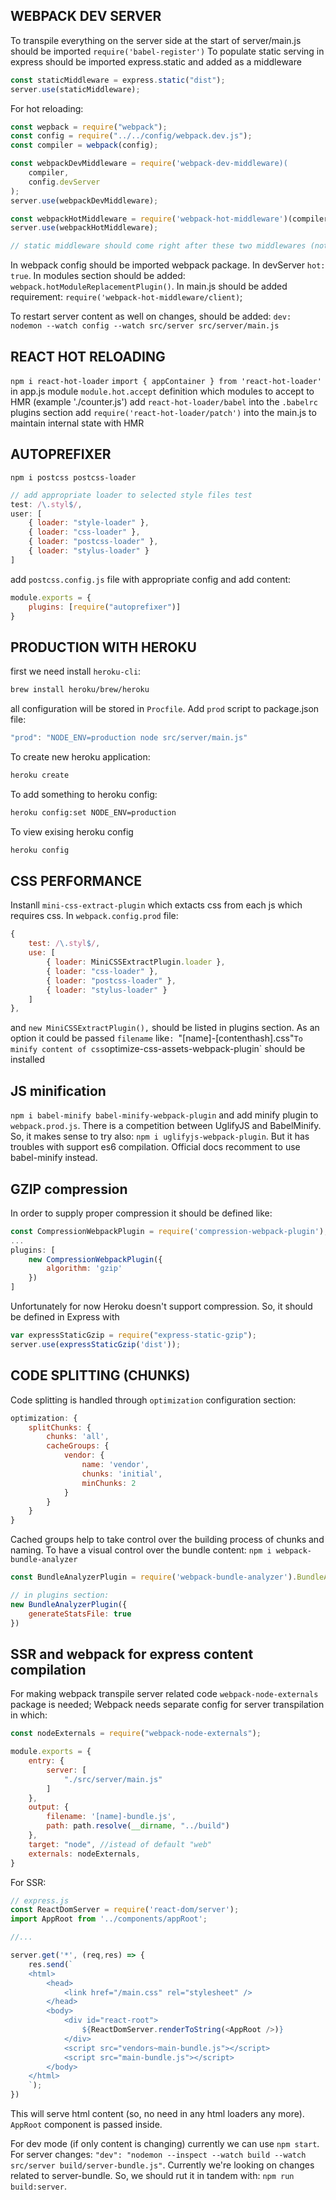 ## WEBPACK DEV SERVER

To transpile everything on the server side at the start of server/main.js should be imported
`require('babel-register')`
To populate static serving in express should be imported express.static and added as a middleware

```javascript
const staticMiddleware = express.static("dist");
server.use(staticMiddleware);
```

For hot reloading:

```javascript
const wepback = require("webpack");
const config = require("../../config/webpack.dev.js");
const compiler = webpack(config);

const webpackDevMiddleware = require('webpack-dev-middleware)(
    compiler,
    config.devServer
);
server.use(webpackDevMiddleware);

const webpackHotMiddleware = require('webpack-hot-middleware')(compiler);
server.use(webpackHotMiddleware);

// static middleware should come right after these two middlewares (not before!)
```

In webpack config should be imported webpack package. In devServer `hot: true`.
In modules section should be added:
`webpack.hotModuleReplacementPlugin()`.
In main.js should be added requirement:
`require('webpack-hot-middleware/client)`;

To restart server content as well on changes, should be added:
`dev: nodemon --watch config --watch src/server src/server/main.js`

## REACT HOT RELOADING

`npm i react-hot-loader`
`import { appContainer } from 'react-hot-loader'` in app.js module
`module.hot.accept` definition which modules to accept to HMR (example './counter.js')
add `react-hot-loader/babel` into the `.babelrc` plugins section
add `require('react-hot-loader/patch')` into the main.js to maintain internal state with HMR

## AUTOPREFIXER

`npm i postcss postcss-loader`

```js
// add appropriate loader to selected style files test
test: /\.styl$/,
user: [
    { loader: "style-loader" },
    { loader: "css-loader" },
    { loader: "postcss-loader" },
    { loader: "stylus-loader" }
]

```

add `postcss.config.js` file with appropriate config
and add content:

```js
module.exports = {
    plugins: [require("autoprefixer")]
}
```

## PRODUCTION WITH HEROKU

first we need install `heroku-cli`:

```bash
brew install heroku/brew/heroku
```

all configuration will be stored in `Procfile`.
Add `prod` script to package.json file:

```js
"prod": "NODE_ENV=production node src/server/main.js"
```

To create new heroku application:

```bash
heroku create
```

To add something to heroku config:

```bash
heroku config:set NODE_ENV=production
```

To view exising heroku config

```bash
heroku config
```

## CSS PERFORMANCE
Instanll `mini-css-extract-plugin` which extacts css from each js which requires css.
In `webpack.config.prod` file:

```js
{
    test: /\.styl$/,
    use: [
        { loader: MiniCSSExtractPlugin.loader },
        { loader: "css-loader" },
        { loader: "postcss-loader" },
        { loader: "stylus-loader" }
    ]
},
```

and `new MiniCSSExtractPlugin(),` should be listed in plugins section. As an option it could be passed `filename` like`: `"[name]-[contenthash].css"`
To minify content of css `optimize-css-assets-webpack-plugin` should be installed

## JS minification

`npm i babel-minify babel-minify-webpack-plugin`
and add minify plugin to `webpack.prod.js`.
There is a competition between UglifyJS and BabelMinify. So, it makes sense to try also:
`npm i uglifyjs-webpack-plugin`. But it has troubles with support es6 compilation. Official docs recomment to use
babel-minify instead.

## GZIP compression

In order to supply proper compression it should be defined like:

```js
const CompressionWebpackPlugin = require('compression-webpack-plugin');
...
plugins: [
    new CompressionWebpackPlugin({
        algorithm: 'gzip'
    })
]
```

Unfortunately for now Heroku doesn't support compression. So, it should be defined in Express with

```js
var expressStaticGzip = require("express-static-gzip");
server.use(expressStaticGzip('dist'));
```

## CODE SPLITTING (CHUNKS)

Code splitting is handled through `optimization` configuration section:

```js
optimization: {
    splitChunks: {
        chunks: 'all',
        cacheGroups: {
            vendor: {
                name: 'vendor',
                chunks: 'initial',
                minChunks: 2
            }
        }
    }
}
```

Cached groups help to take control over the building process of chunks and naming.
To have a visual control over the bundle content:
`npm i webpack-bundle-analyzer`

```js
const BundleAnalyzerPlugin = require('webpack-bundle-analyzer').BundleAnalyzerPlugin;

// in plugins section:
new BundleAnalyzerPlugin({
    generateStatsFile: true
})
```

## SSR and webpack for express content compilation

For making webpack transpile server related code `webpack-node-externals` package is needed;
Webpack needs separate config for server transpilation in which:

```js
const nodeExternals = require("webpack-node-externals");

module.exports = {
    entry: {
        server: [
            "./src/server/main.js"
        ]
    },
    output: {
        filename: '[name]-bundle.js',
        path: path.resolve(__dirname, "../build")
    },
    target: "node", //istead of default "web"
    externals: nodeExternals,
}
```

For SSR:

```js
// express.js
const ReactDomServer = require('react-dom/server');
import AppRoot from '../components/appRoot';

//...

server.get('*', (req,res) => {
    res.send(`
    <html>
        <head>
            <link href="/main.css" rel="stylesheet" />
        </head>
        <body>
            <div id="react-root">
                ${ReactDomServer.renderToString(<AppRoot />)}
            </div>
            <script src="vendors~main-bundle.js"></script>
            <script src="main-bundle.js"></script>
        </body>
    </html>
    `);
})
```

This will serve html content (so, no need in any html loaders any more). `AppRoot` component is passed inside.

For dev mode (if only content is changing) currently we can use `npm start`.
For server changes: `"dev": "nodemon --inspect --watch build --watch src/server build/server-bundle.js"`. Currently
we're looking on changes related to server-bundle. So, we should rut it in tandem with:
`npm run build:server`.